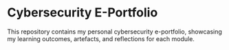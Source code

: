# Cybersecurity E-Portfolio

This repository contains my personal cybersecurity e-portfolio, showcasing my learning outcomes, artefacts, and reflections for each module.
